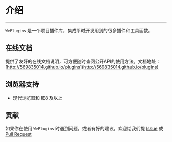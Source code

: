# 介绍

----

`WePlugins` 是一个项目插件库，集成平时开发用到的很多插件和工具函数。

## 在线文档

提供了友好的在线文档说明，可方便随时查阅公开API的使用方法。文档地址：[http://569835014.github.io/plugins](http://569835014.github.io/plugins)

## 浏览器支持

- 现代浏览器和 IE8 及以上


## 贡献

如果你在使用 `WePlugins` 时遇到问题，或者有好的建议，欢迎给我们提 [Issue](https://github.com/569835014/plugins/issues) 或 [Pull Request](https://github.com/569835014/plugins/pulls)
